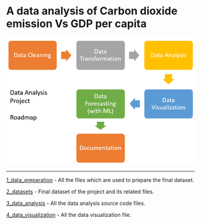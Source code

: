 # A data analysis of Carbon dioxide emission Vs GDP per capita

<p align="center">
  <img src="project_roadmap.png" width="600" title="Project Roadmap">
</p>

<hr />

[1_data_preparation](https://github.com/kankaungmalay/data_analysis_co2_vs_gdp/tree/main/1_data_preparation) - All the files which are used to prepare the final dataset. 

[2_datasets](https://github.com/kankaungmalay/data_analysis_co2_vs_gdp/tree/main/2_dataset) - Final dataset of the project and its related files.

[3_data_analysis](https://github.com/kankaungmalay/data_analysis_co2_vs_gdp/tree/main/3_data_analysis) - All the data analysis source code files. 

[4_data_visualization](https://github.com/kankaungmalay/data_analysis_co2_vs_gdp/tree/main/4_data_visualization) - All the data visualization file.

